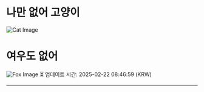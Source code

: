 
# 나만 없어 고양이

![Cat Image](https://cdn2.thecatapi.com/images/3r1.jpg)

# 여우도 없어
![Fox Image](https://randomfox.ca/images/46.jpg)
⏳ 업데이트 시간: 2025-02-22 08:46:59 (KRW)

---

